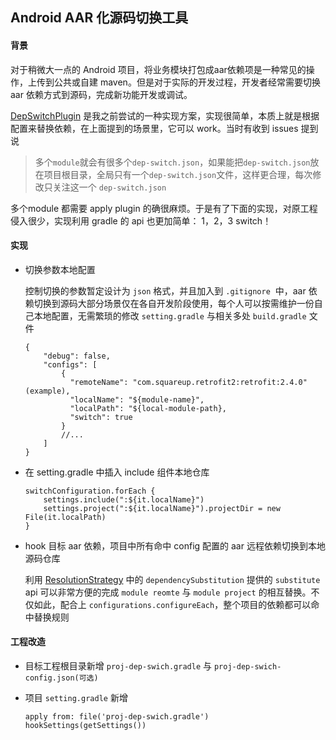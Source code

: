 ## Android AAR 化源码切换工具

#### 背景

对于稍微大一点的 Android 项目，将业务模块打包成aar依赖项是一种常见的操作，上传到公共或自建 maven。但是对于实际的开发过程，开发者经常需要切换 aar 依赖方式到源码，完成新功能开发或调试。

[DepSwitchPlugin](https://github.com/qiugang/DepSwitchPlugin) 是我之前尝试的一种实现方案，实现很简单，本质上就是根据配置来替换依赖，在上面提到的场景里，它可以 work。当时有收到 issues 提到说
> 多个```module```就会有很多个```dep-switch.json```，如果能把```dep-switch.json```放在项目根目录，全局只有一个```dep-switch.json```文件，这样更合理，每次修改只关注这一个 ```dep-switch.json```

多个module 都需要 apply plugin 的确很麻烦。于是有了下面的实现，对原工程侵入很少，实现利用 gradle 的 api 也更加简单： 1，2，3 switch！

#### 实现

* 切换参数本地配置

	控制切换的参数暂定设计为 ```json``` 格式，并且加入到 ```.gitignore```  中，aar 依赖切换到源码大部分场景仅在各自开发阶段使用，每个人可以按需维护一份自己本地配置，无需繁琐的修改 ```setting.gradle``` 与相关多处 ```build.gradle``` 文件
	
 	```
	{
		"debug": false,
		"configs": [
		    {
		      "remoteName": "com.squareup.retrofit2:retrofit:2.4.0"(example),
		      "localName": "${module-name}",
		      "localPath": "${local-module-path},
		      "switch": true
		    }
		    //...
		]
	}
	
	```

* 在 setting.gradle 中插入 include 组件本地仓库

	```
	switchConfiguration.forEach {
		settings.include(":${it.localName}")
	    settings.project(":${it.localName}").projectDir = new File(it.localPath)
	}
	```

* hook 目标 aar 依赖，项目中所有命中 config 配置的 aar 远程依赖切换到本地源码仓库

	利用  [ResolutionStrategy](https://docs.gradle.org/current/dsl/org.gradle.api.artifacts.ResolutionStrategy.html) 中的 ```dependencySubstitution``` 提供的 ```substitute``` api 可以非常方便的完成 ```module reomte```  与  ```module project``` 的相互替换。不仅如此，配合上 ```configurations.configureEach```，整个项目的依赖都可以命中替换规则

#### 工程改造

* 目标工程根目录新增 ```proj-dep-swich.gradle``` 与 ```proj-dep-swich-config.json(可选)``` 
* 项目 ```setting.gradle``` 新增

	```
	apply from: file('proj-dep-swich.gradle')
	hookSettings(getSettings())
	```